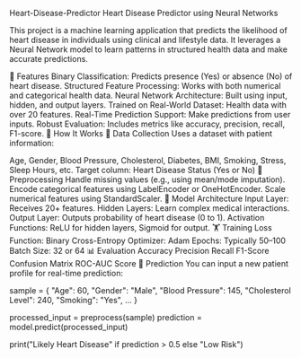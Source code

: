 Heart-Disease-Predictor
Heart Disease Predictor using Neural Networks

This project is a machine learning application that predicts the likelihood of heart disease in individuals using clinical and lifestyle data. It leverages a Neural Network model to learn patterns in structured health data and make accurate predictions.

🚀 Features
Binary Classification: Predicts presence (Yes) or absence (No) of heart disease.
Structured Feature Processing: Works with both numerical and categorical health data.
Neural Network Architecture: Built using input, hidden, and output layers.
Trained on Real-World Dataset: Health data with over 20 features.
Real-Time Prediction Support: Make predictions from user inputs.
Robust Evaluation: Includes metrics like accuracy, precision, recall, F1-score.
🧠 How It Works
📌 Data Collection
Uses a dataset with patient information:

Age, Gender, Blood Pressure, Cholesterol, Diabetes, BMI, Smoking, Stress, Sleep Hours, etc.
Target column: Heart Disease Status (Yes or No)
🔧 Preprocessing
Handle missing values (e.g., using mean/mode imputation).
Encode categorical features using LabelEncoder or OneHotEncoder.
Scale numerical features using StandardScaler.
🧱 Model Architecture
Input Layer: Receives 20+ features.
Hidden Layers: Learn complex medical interactions.
Output Layer: Outputs probability of heart disease (0 to 1).
Activation Functions: ReLU for hidden layers, Sigmoid for output.
🏋️ Training
Loss Function: Binary Cross-Entropy
Optimizer: Adam
Epochs: Typically 50–100
Batch Size: 32 or 64
📊 Evaluation
Accuracy
Precision
Recall
F1-Score
Confusion Matrix
ROC-AUC Score
🔮 Prediction
You can input a new patient profile for real-time prediction:

sample = {
    "Age": 60,
    "Gender": "Male",
    "Blood Pressure": 145,
    "Cholesterol Level": 240,
    "Smoking": "Yes",
    ...
}

processed_input = preprocess(sample)
prediction = model.predict(processed_input)

print("Likely Heart Disease" if prediction > 0.5 else "Low Risk")
